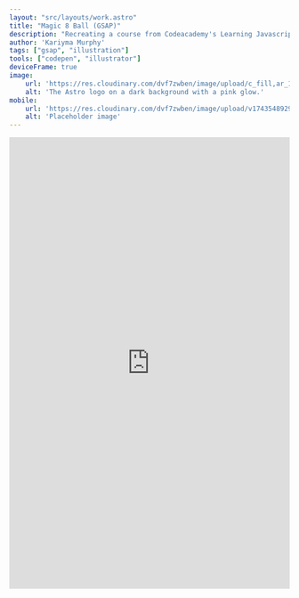 ```yaml
---
layout: "src/layouts/work.astro"
title: "Magic 8 Ball (GSAP)"
description: "Recreating a course from Codeacademy's Learning Javascript tutorial with GreenSock (GSAP)"
author: 'Kariyma Murphy'
tags: ["gsap", "illustration"]
tools: ["codepen", "illustrator"]
deviceFrame: true
image:
    url: 'https://res.cloudinary.com/dvf7zwben/image/upload/c_fill,ar_16:9/v1743548920/codepen_magic8_kariymam_full_poqErya_jqp00l.png'
    alt: 'The Astro logo on a dark background with a pink glow.'
mobile:
    url: 'https://res.cloudinary.com/dvf7zwben/image/upload/v1743548929/codepen_magic8_kariymam_full_poqErya_mobile_kup8xt.png'
    alt: 'Placeholder image'
---
```


<!-- Codepen embed -->
<iframe height="300" style="width: 100%; height: 812px" scrolling="no" title="magic 8" src="https://codepen.io/kariymam/embed/poqErya?default-tab=html%2Cresult&theme-id=light" frameborder="no" loading="lazy" allowtransparency="true" allowfullscreen="true">
  See the Pen <a href="https://codepen.io/kariymam/pen/poqErya">
  magic 8</a> by kariyma murphy (<a href="https://codepen.io/kariymam">@kariymam</a>)
  on <a href="https://codepen.io">CodePen</a>.
</iframe>